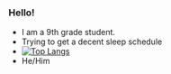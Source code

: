 ### Hello!
- I am a 9th grade student.
- Trying to get a decent sleep schedule
- [![Top Langs](https://github-readme-stats.vercel.app/api/top-langs/?username=APersonHmm&layout=compact)](https://github.com/APersonHmm)
- He/Him
